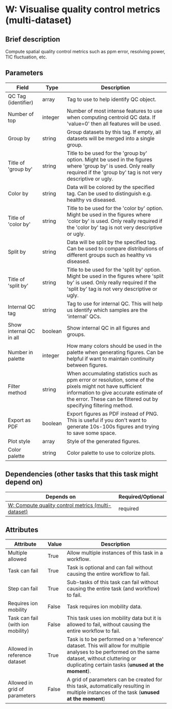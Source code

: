 # W: Visualise quality control metrics (multi-dataset)

## Brief description
Compute spatial quality control metrics such as ppm error, resolving power, TIC fluctuation, etc.

## Parameters
| Field                   | Type    | Description                                                                                                                                                                                                              |
|-------------------------|---------|--------------------------------------------------------------------------------------------------------------------------------------------------------------------------------------------------------------------------|
| QC Tag (identifier)     | array   | Tag to use to help identify QC object.                                                                                                                                                                                   |
| Number of top           | integer | Number of most intense features to use when computing centroid QC data. If 'value=0' then all features will be used.                                                                                                     |
| Group by                | string  | Group datasets by this tag. If empty, all datasets will be merged into a single group.                                                                                                                                   |
| Title of 'group by'     | string  | Title to be used for the 'group by' option. Might be used in the figures where 'group by' is used. Only really required if the 'group by' tag is not very descriptive or ugly.                                           |
| Color by                | string  | Data will be colored by the specified tag. Can be used to distinguish e.g. healthy vs diseased.                                                                                                                          |
| Title of 'color by'     | string  | Title to be used for the 'color by' option. Might be used in the figures where 'color by' is used. Only really required if the 'color by' tag is not very descriptive or ugly.                                           |
| Split by                | string  | Data will be split by the specified tag. Can be used to compare distributions of different groups such as healthy vs diseased.                                                                                           |
| Title of 'split by'     | string  | Title to be used for the 'split by' option. Might be used in the figures where 'split by' is used. Only really required if the 'split by' tag is not very descriptive or ugly.                                           |
| Internal QC tag         | string  | Tag to use for internal QC. This will help us identify which samples are the 'internal' QCs.                                                                                                                             |
| Show internal QC in all | boolean | Show internal QC in all figures and groups.                                                                                                                                                                              |
| Number in palette       | integer | How many colors should be used in the palette when generating figures. Can be helpful if want to maintain continuity between figures.                                                                                    |
| Filter method           | string  | When accumulating statistics such as ppm error or resolution, some of the pixels might not have sufficient information to give accurate estimate of the error. These can be filtered out by specifying filtering method. |
| Export as PDF           | boolean | Export figures as PDF instead of PNG. This is useful if you don't want to generate 10s-100s figures and trying to save some space.                                                                                       |
| Plot style              | array   | Style of the generated figures.                                                                                                                                                                                          |
| Color palette           | string  | Color palette to use to colorize plots.                                                                                                                                                                                  |



## Dependencies (other tasks that this task might depend on)
| Depends on                                                             | Required/Optional   |
|------------------------------------------------------------------------|---------------------|
| [W: Compute quality control metrics (multi-dataset)](wf_qc_compute.md) | required            |



## Attributes
| Attribute                         | Value   | Description                                                                                                                                                                                              |
|-----------------------------------|---------|----------------------------------------------------------------------------------------------------------------------------------------------------------------------------------------------------------|
| Multiple allowed                  | True    | Allow multiple instances of this task in a workflow.                                                                                                                                                     |
| Task can fail                     | True    | Task is optional and can fail without causing the entire workflow to fail.                                                                                                                               |
| Step can fail                     | True    | Sub-tasks of this task can fail without causing the entire task (and workflow) to fail.                                                                                                                  |
| Requires ion mobility             | False   | Task requires ion mobility data.                                                                                                                                                                         |
| Task can fail (with ion mobility) | False   | This task uses ion mobility data but it is allowed to fail, without causing the entire workflow to fail.                                                                                                 |
| Allowed in reference dataset      | True    | Task is to be performed on a 'reference' dataset. This will allow for multiple analyses to be performed on the same dataset, without cluttering or duplicating certain tasks (**unused at the moment**). |
| Allowed in grid of parameters     | False   | A grid of parameters can be created for this task, automatically resulting in multiple instances of the task (**unused at the moment**)                                                                  |